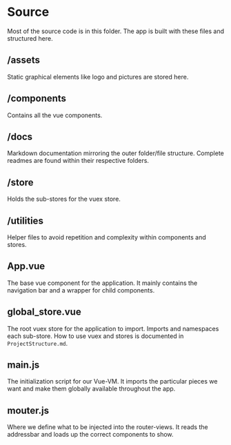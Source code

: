 # Source

Most of the source code is in this folder. The app is built with these files and structured here.

## /assets

Static graphical elements like logo and pictures are stored here.

## /components

Contains all the vue components.

## /docs

Markdown documentation mirroring the outer folder/file structure. Complete readmes are found within their respective
folders.

## /store

Holds the sub-stores for the vuex store.

## /utilities

Helper files to avoid repetition and complexity within components and stores.

## App.vue

The base vue component for the application. It mainly contains the navigation bar and a wrapper for child components.

## global_store.vue

The root vuex store for the application to import. Imports and namespaces each sub-store. How to use vuex and stores is
documented in `ProjectStructure.md`.

## main.js

The initialization script for our Vue-VM. It imports the particular pieces we want and make them globally
available throughout the app. 

## mouter.js

Where we define what to be injected into the router-views. It reads the addressbar and loads up the correct 
components to show. 

